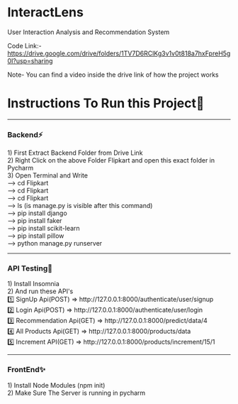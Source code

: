 # InteractLens
User Interaction Analysis and Recommendation System<br>

Code Link:- https://drive.google.com/drive/folders/1TV7D6RClKg3v1v0t818a7hxFpreH5g0I?usp=sharing<br>
<p>Note- You can find a video inside the drive link of how the project works<br></p>

<h1>Instructions To Run this Project🔨</h1>
<hr>
<h3>Backend⚡</h3>
1) First Extract Backend Folder from Drive Link<br>
2) Right Click on the above Folder Flipkart and open this exact folder in Pycharm<br>
3) Open Terminal and Write<br>
--> cd Flipkart<br>
--> cd Flipkart<br>
--> cd Flipkart<br>
--> ls (is manage.py is visible after this command)<br>
--> pip install django<br>
--> pip install faker<br>
--> pip install scikit-learn<br>
--> pip install pillow<br>
--> python manage.py runserver<br>

<hr>

<h3>API Testing💪</h3>
1) Install Insomnia<br>
2) And run these API's<br>
1️⃣ SignUp Api(POST) => http://127.0.0.1:8000/authenticate/user/signup<br>
2️⃣ Login Api(POST) => http://127.0.0.1:8000/authenticate/user/login<br>
3️⃣ Recommendation Api(GET) => http://127.0.0.1:8000/predict/data/4<br>
4️⃣ All Products Api(GET) => http://127.0.0.1:8000/products/data<br>
5️⃣ Increment API(GET) => http://127.0.0.1:8000/products/increment/15/1<br>

<hr>


<h3>FrontEnd✨</h3>
1) Install Node Modules (npm init)<br>
2) Make Sure The Server is running in pycharm<br>


